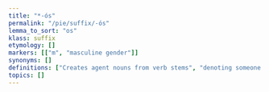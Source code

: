 ```yaml
---
title: "*-ós"
permalink: "/pie/suffix/-ós"
lemma_to_sort: "os"
klass: suffix
etymology: []
markers: [["m", "masculine gender"]]
synonyms: []
definitions: ["Creates agent nouns from verb stems", "denoting someone or something that performs that verb's action."]
topics: []
---
```

